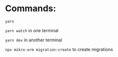 # Commands:

`yarn`

`yarn watch` in one terminal

`yarn dev` in another terminal

`npx mikro-orm migration:create` to create migrations
